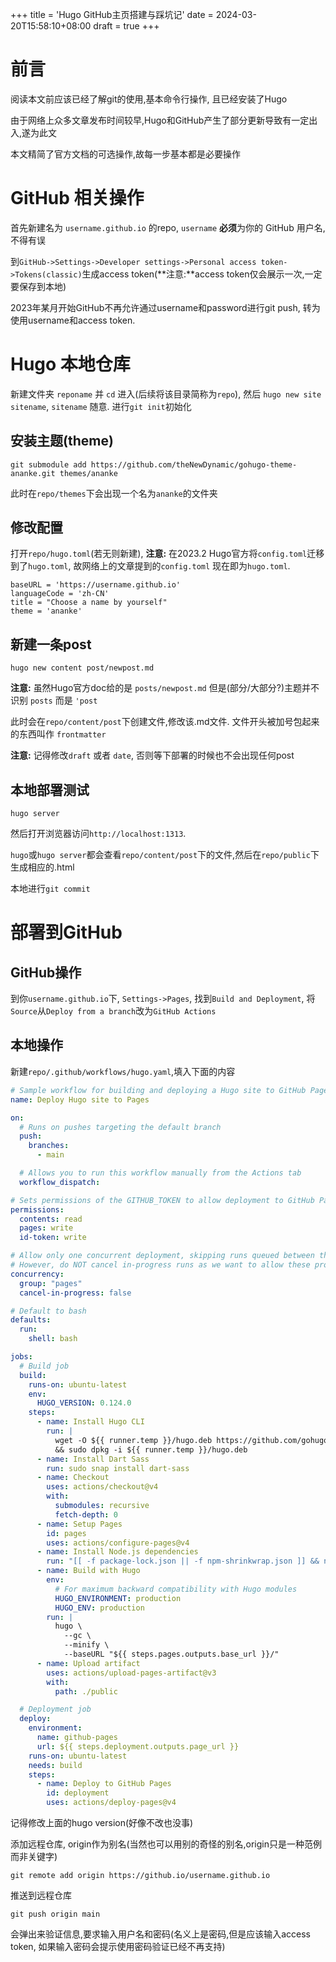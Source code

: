 +++
title = 'Hugo GitHub主页搭建与踩坑记'
date = 2024-03-20T15:58:10+08:00
draft = true
+++
# 前言
阅读本文前应该已经了解git的使用,基本命令行操作, 且已经安装了Hugo

由于网络上众多文章发布时间较早,Hugo和GitHub产生了部分更新导致有一定出入,遂为此文

本文精简了官方文档的可选操作,故每一步基本都是必要操作

# GitHub 相关操作
首先新建名为 `username.github.io` 的repo, `username` **必须**为你的 GitHub 用户名, 不得有误

到`GitHub->Settings->Developer settings->Personal access token->Tokens(classic)`生成access token(**注意:**access token仅会展示一次,一定要保存到本地)

2023年某月开始GitHub不再允许通过username和password进行git push, 转为使用username和access token.

# Hugo 本地仓库
新建文件夹 `reponame` 并 `cd` 进入(后续将该目录简称为`repo`), 然后 `hugo new site sitename`, `sitename` 随意. 进行`git init`初始化

## 安装主题(theme)
```
git submodule add https://github.com/theNewDynamic/gohugo-theme-ananke.git themes/ananke
```
此时在`repo/themes`下会出现一个名为`ananke`的文件夹

## 修改配置
打开`repo/hugo.toml`(若无则新建), **注意:** 在2023.2 Hugo官方将`config.toml`迁移到了`hugo.toml`, 故网络上的文章提到的`config.toml` 现在即为`hugo.toml`.

```
baseURL = 'https://username.github.io'
languageCode = 'zh-CN'
title = "Choose a name by yourself"
theme = 'ananke'
```

## 新建一条post
```
hugo new content post/newpost.md
```
**注意:** 虽然Hugo官方doc给的是 `posts/newpost.md` 但是(部分/大部分?)主题并不识别 `posts` 而是 `'post`

此时会在`repo/content/post`下创建文件,修改该.md文件. 文件开头被加号包起来的东西叫作 `frontmatter`

**注意:** 记得修改`draft` 或者 `date`, 否则等下部署的时候也不会出现任何post

## 本地部署测试
```
hugo server
```
然后打开浏览器访问`http://localhost:1313`.

`hugo`或`hugo server`都会查看`repo/content/post`下的文件,然后在`repo/public`下生成相应的.html

本地进行`git commit`

# 部署到GitHub
## GitHub操作
到你`username.github.io`下, `Settings->Pages`, 找到`Build and Deployment`, 将`Source`从`Deploy from a branch`改为`GitHub Actions`

## 本地操作
新建`repo/.github/workflows/hugo.yaml`,填入下面的内容
```yaml
# Sample workflow for building and deploying a Hugo site to GitHub Pages
name: Deploy Hugo site to Pages

on:
  # Runs on pushes targeting the default branch
  push:
    branches:
      - main

  # Allows you to run this workflow manually from the Actions tab
  workflow_dispatch:

# Sets permissions of the GITHUB_TOKEN to allow deployment to GitHub Pages
permissions:
  contents: read
  pages: write
  id-token: write

# Allow only one concurrent deployment, skipping runs queued between the run in-progress and latest queued.
# However, do NOT cancel in-progress runs as we want to allow these production deployments to complete.
concurrency:
  group: "pages"
  cancel-in-progress: false

# Default to bash
defaults:
  run:
    shell: bash

jobs:
  # Build job
  build:
    runs-on: ubuntu-latest
    env:
      HUGO_VERSION: 0.124.0
    steps:
      - name: Install Hugo CLI
        run: |
          wget -O ${{ runner.temp }}/hugo.deb https://github.com/gohugoio/hugo/releases/download/v${HUGO_VERSION}/hugo_extended_${HUGO_VERSION}_linux-amd64.deb \
          && sudo dpkg -i ${{ runner.temp }}/hugo.deb          
      - name: Install Dart Sass
        run: sudo snap install dart-sass
      - name: Checkout
        uses: actions/checkout@v4
        with:
          submodules: recursive
          fetch-depth: 0
      - name: Setup Pages
        id: pages
        uses: actions/configure-pages@v4
      - name: Install Node.js dependencies
        run: "[[ -f package-lock.json || -f npm-shrinkwrap.json ]] && npm ci || true"
      - name: Build with Hugo
        env:
          # For maximum backward compatibility with Hugo modules
          HUGO_ENVIRONMENT: production
          HUGO_ENV: production
        run: |
          hugo \
            --gc \
            --minify \
            --baseURL "${{ steps.pages.outputs.base_url }}/"          
      - name: Upload artifact
        uses: actions/upload-pages-artifact@v3
        with:
          path: ./public

  # Deployment job
  deploy:
    environment:
      name: github-pages
      url: ${{ steps.deployment.outputs.page_url }}
    runs-on: ubuntu-latest
    needs: build
    steps:
      - name: Deploy to GitHub Pages
        id: deployment
        uses: actions/deploy-pages@v4
```
记得修改上面的hugo version(好像不改也没事)

添加远程仓库, origin作为别名(当然也可以用别的奇怪的别名,origin只是一种范例而非关键字)
```
git remote add origin https://github.io/username.github.io
```
推送到远程仓库
```
git push origin main
```
会弹出来验证信息,要求输入用户名和密码(名义上是密码,但是应该输入access token, 如果输入密码会提示使用密码验证已经不再支持)
